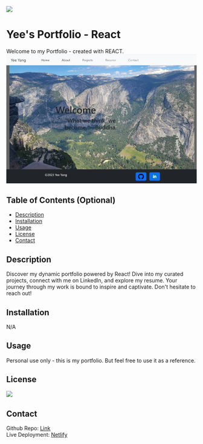 [<img src="https://img.shields.io/badge/License-MIT-yellow.svg">](https://opensource.org/licenses/MIT)

# Yee's Portfolio - React
Welcome to my Portfolio - created with REACT. 
![](./public/landingPage.png)

## Table of Contents (Optional)

- [Description](#description)
- [Installation](#installation)
- [Usage](#usage)
- [License](#license)
- [Contact](#questions)

## Description
Discover my dynamic portfolio powered by React! Dive into my curated projects, connect with me on LinkedIn, and explore my resume. Your journey through my work is bound to inspire and captivate. Don't hesitate to reach out! 

## Installation
N/A

## Usage
Personal use only - this is my portfolio. But feel free to use it as a reference. 

## License
[<img src="https://img.shields.io/badge/License-MIT-yellow.svg">](https://opensource.org/licenses/MIT)

## Contact

Github Repo: [Link](https://github.com/s0m3y3/yee_portfolio)  
Live Deployment: [Netlify](https://sensational-flan-359753.netlify.app/#)